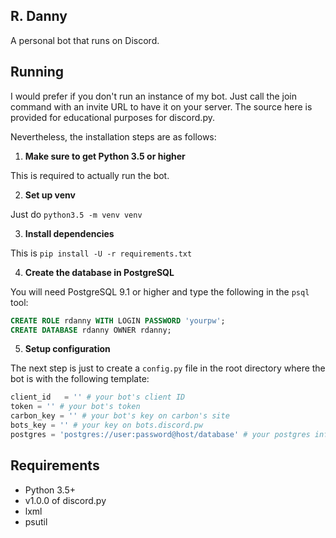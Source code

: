 ## R. Danny

A personal bot that runs on Discord.

## Running

I would prefer if you don't run an instance of my bot. Just call the join command with an invite URL to have it on your server. The source here is provided for educational purposes for discord.py.

Nevertheless, the installation steps are as follows:

1. **Make sure to get Python 3.5 or higher**

This is required to actually run the bot.

2. **Set up venv**

Just do `python3.5 -m venv venv`

3. **Install dependencies**

This is `pip install -U -r requirements.txt`

4. **Create the database in PostgreSQL**

You will need PostgreSQL 9.1 or higher and type the following
in the `psql` tool:

```sql
CREATE ROLE rdanny WITH LOGIN PASSWORD 'yourpw';
CREATE DATABASE rdanny OWNER rdanny;
```

5. **Setup configuration**

The next step is just to create a `config.py` file in the root directory where
the bot is with the following template:

```py
client_id   = '' # your bot's client ID
token = '' # your bot's token
carbon_key = '' # your bot's key on carbon's site
bots_key = '' # your key on bots.discord.pw
postgres = 'postgres://user:password@host/database' # your postgres info from above
```

## Requirements

- Python 3.5+
- v1.0.0 of discord.py
- lxml
- psutil
